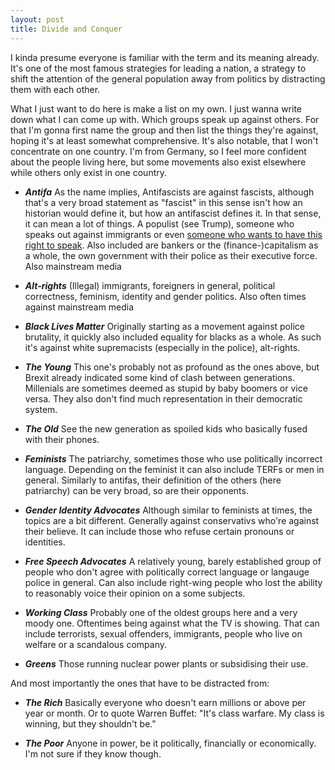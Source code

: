 ```yaml
---
layout: post
title: Divide and Conquer
---
```


I kinda presume everyone is familiar with the term and its meaning already. It's one of the most famous strategies for leading a nation, a strategy to shift the attention of the general population away from politics by distracting them with each other. 

What I just want to do here is make a list on my own. I just wanna write down what I can come up with. Which groups speak up against others. For that I'm gonna first name the group and then list the things they're against, hoping it's at least somewhat comprehensive. It's also notable, that I won't concentrate on one country. I'm from Germany, so I feel more confident about the people living here, but some movements also exist elsewhere while others only exist in one country.

  * **_Antifa_** As the name implies, Antifascists are against fascists, although that's a very broad statement as "fascist" in this sense isn't how an historian would define it, but how an antifascist defines it. In that sense, it can mean a lot of things. A populist (see Trump), someone who speaks out against immigrants or even [someone who wants to have this right to speak](https://www.youtube.com/watch?v=plyC2ipo2B4&t=0s). 
  Also included are bankers or the (finance-)capitalism as a whole, the own government with their police as their executive force. Also mainstream media
  
  * **_Alt-rights_** (Illegal) immigrants, foreigners in general, political correctness, feminism, identity and gender politics. Also often times against mainstream media
  
  * **_Black Lives Matter_** Originally starting as a movement against police brutality, it quickly also included equality for blacks as a whole. As such it's against white supremacists (especially in the police), alt-rights.
  
  * **_The Young_** This one's probably not as profound as the ones above, but Brexit already indicated some kind of clash between generations. Millenials are sometimes deemed as stupid by baby boomers or vice versa. They also don't find much representation in their democratic system.
  
  * **_The Old_** See the new generation as spoiled kids who basically fused with their phones.
 
  * **_Feminists_** The patriarchy, sometimes those who use politically incorrect language. Depending on the feminist it can also include TERFs or men in general. Similarly to antifas, their definition of the others (here patriarchy) can be very broad, so are their opponents.
  
  * **_Gender Identity Advocates_** Although similar to feminists at times, the topics are a bit different. Generally against conservativs who're against their believe. It can include those who refuse certain pronouns or identities. 
  
  * **_Free Speech Advocates_** A relatively young, barely established group of people who don't agree with politically correct language or langauge police in general. Can also include right-wing people who lost the ability to reasonably voice their opinion on a some subjects.
  
  * **_Working Class_** Probably one of the oldest groups here and a very moody one. Oftentimes being against what the TV is showing. That can include terrorists, sexual offenders, immigrants, people who live on welfare or a scandalous company.
  
  * **_Greens_** Those running nuclear power plants or subsidising their use.
  
And most importantly the ones that have to be distracted from:
  
  * **_The Rich_** Basically everyone who doesn't earn millions or above per year or month. Or to quote Warren Buffet: "It's class warfare. My class is winning, but they shouldn't be." 
  
  * **_The Poor_** Anyone in power, be it politically, financially or economically. I'm not sure if they know though.